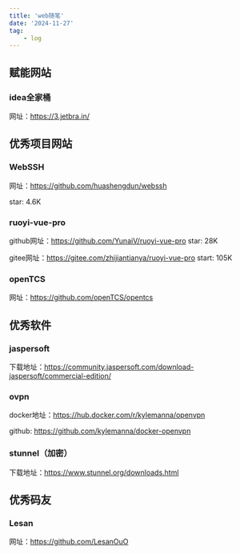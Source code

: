 ```yaml
---
title: 'web随笔'
date: '2024-11-27'
tag:
	- log
---
```


## 赋能网站

### idea全家桶

网址：https://3.jetbra.in/



## 优秀项目网站

### WebSSH

网址：https://github.com/huashengdun/webssh

star: 4.6K

### ruoyi-vue-pro

github网址：https://github.com/YunaiV/ruoyi-vue-pro
star: 28K

gitee网址：https://gitee.com/zhijiantianya/ruoyi-vue-pro
start: 105K

### openTCS

网址：https://github.com/openTCS/opentcs



## 优秀软件

### jaspersoft

下载地址：https://community.jaspersoft.com/download-jaspersoft/commercial-edition/

### ovpn 

docker地址：https://hub.docker.com/r/kylemanna/openvpn

github: https://github.com/kylemanna/docker-openvpn

### stunnel（加密）

下载地址：https://www.stunnel.org/downloads.html


## 优秀码友

### Lesan

网址：https://github.com/LesanOuO